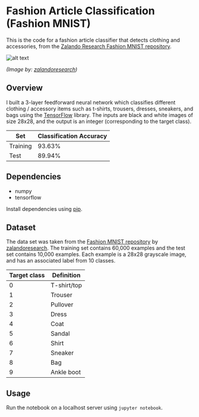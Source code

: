 # Fashion Article Classification (Fashion MNIST)

This is the code for a fashion article classifier that detects clothing and accessories, from the [Zalando Research Fashion MNIST repository](https://github.com/zalandoresearch/fashion-mnist).

![alt text](https://raw.githubusercontent.com/zalandoresearch/fashion-mnist/master/doc/img/fashion-mnist-sprite.png)

*(Image by: [zalandoresearch](https://github.com/zalandoresearch))*

## Overview

I built a 3-layer feedforward neural network which classifies different clothing / accessory items such as t-shirts, trousers, dresses, sneakers, and bags using the [TensorFlow](https://www.tensorflow.org/) library. The inputs are black and white images of size 28x28, and the output is an integer (corresponding to the target class).

| Set  | Classification Accuracy |
| ------------- | ------------- |
| Training  | 93.63%  |
| Test  | 89.94%  |

## Dependencies

- numpy
- tensorflow

Install dependencies using [pip](https://pip.pypa.io/en/stable/).

## Dataset

The data set was taken from the [Fashion MNIST repository](https://github.com/zalandoresearch/fashion-mnist) by [zalandoresearch](https://github.com/zalandoresearch). The training set contains 60,000 examples and the test set contains 10,000 examples. Each example is a 28x28 grayscale image, and has an associated label from 10 classes.

| Target class  | Definition |
| ------------- | ------------- |
| 0  | T-shirt/top  |
| 1  | Trouser  |
| 2  | Pullover  |
| 3  | Dress  |
| 4  | Coat  |
| 5  | Sandal  |
| 6  | Shirt  |
| 7  | Sneaker  |
| 8  | Bag  |
| 9  | Ankle boot  |

## Usage

Run the notebook on a localhost server using `jupyter notebook`.
